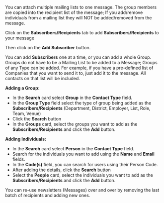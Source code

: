 You can attach multiple mailing lists to one message. The group members are copied into the recipient list of the message; If you add/remove individuals from a mailing list they will NOT be added/removed from the message.

Click on the **Subscribers/Recipients** tab to add **Subscribers/Recipients** to your message

Then click on the **Add Subscriber** button.

You can add **Subscribers** one at a time, or you can add a whole Group. Groups do not have to be a 
Mailing List to be added to a Message; Groups of any Type can be added. For example, if you have a pre-defined 
list of Companies that you want to send it to, just add it to the message. All contacts on that list will be 
included. 

**Adding a Group:**

* In the **Search** card select **Group** in the **Contact Type** field.
* In the **Group Type** field select the type of group being added as the **Subscribers/Recipients** (Department, District, Employer, List, Role, Team, Venue)
* Click the **Search** button
* In the **Groups** card, select the groups you want to add as the **Subscribers/Recipients** and click the **Add** button.

**Adding Individuals:**

* In the **Search** card select **Person** in the **Contact Type** field.
* Search for the individuals you want to add using the **Name** and **Email** fields. 
* In the **Code(s)** field, you can search for users using their Person Code. 
* After adding the details, click the **Search** button
* Select the **People** card, select the individuals you want to add as the **Subscribers/Recipients** and click the **Add** button.

You can re-use newsletters (Messages) over and over by removing the last batch of recipients and adding new ones.